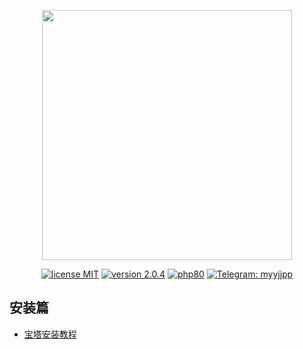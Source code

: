 <p align="center"><img src="https://www.qqkw.com/d/file/p/2018/07-04/d488059ba32df251629b1b6d52686cf4.jpg" width="400"></p>

<p align="center">
<a href="https://opensource.org/licenses/MIT"><img src="https://img.shields.io/badge/license-MIT-blue" alt="license MIT"></a>
<a href="https://github.com/program-myyjjpp/TIM/"><img src="https://img.shields.io/badge/version-2.1-red" alt="version 2.0.4"></a>
<a href="https://www.php.net/releases/8_0.php"><img src="https://img.shields.io/badge/PHP-8.0-lightgrey" alt="php80"></a>
<a href="https://t.me/myyjjpp"><img src="https://img.shields.io/badge/Telegram-myyjjpp-0088cc" alt="Telegram: myyjjpp"></a>
</p>




## 安装篇
- [宝塔安装教程](https://github.com/program-myyjjpp/TIM/wiki)
